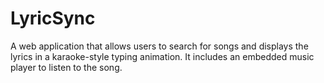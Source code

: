 # LyricSync
A web application that allows users to search for songs and displays the lyrics in a karaoke-style typing animation. It includes an embedded music player to listen to the song.
